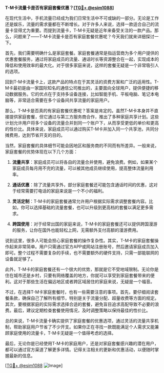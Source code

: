 **T-M卡流量卡是否有家庭套餐优惠？[[TG💪+ @esim1088](https://t.me/s/esim1088)]**

在现代生活中，手机流量已经成为我们日常生活中不可或缺的一部分。无论是工作还是娱乐，流量的需求量都在不断增长。对于许多人来说，选择一款适合自己的流量卡显得尤为重要。而提到流量卡，T-M卡无疑是近年来备受关注的一款产品。那么，问题来了——T-M卡流量卡是否有家庭套餐优惠呢？今天我们就来详细探讨一下。

首先，我们需要明确什么是家庭套餐。家庭套餐通常是指运营商为多个用户提供的优惠套餐服务，通过将家庭成员的流量、通话时长等资源整合在一起，实现成本的降低和使用效率的最大化。对于很多家庭来说，这样的套餐无疑是一个非常吸引人的选项。

回到T-M卡流量卡上，这款产品的特点在于其灵活的资费方案和广泛的适用性。T-M卡最初是由一家国际知名的通信公司推出的，主要面向全球用户，提供便捷的移动数据服务。它的优点在于支持多设备连接，比如智能手机、平板电脑、笔记本电脑等，非常适合需要在多个设备间共享流量的家庭用户。

那么，T-M卡是否真的有家庭套餐优惠呢？答案是肯定的。虽然T-M卡本身并不直接提供家庭套餐，但它通过与第三方服务商合作，推出了多种家庭共享计划。这些计划允许用户将多个设备的流量合并到同一个账户下，从而享受更低的单价和更高的性价比。具体来说，家庭成员可以通过购买T-M卡并加入同一个共享池，共同分摊费用，达到节省开支的目的。

当然，家庭套餐的具体细节可能会因地区和服务商的不同而有所差异。一般来说，家庭套餐的优势体现在以下几个方面：

1. **流量共享**：家庭成员可以将各自的流量合并使用，避免浪费。例如，如果某个家庭成员每月用不完的流量，可以被其他成员继续使用，提高整体流量利用率。

2. **通话优惠**：除了流量共享外，部分家庭套餐还可能包含通话时间的优惠，这对于经常需要打电话的家庭来说是一个不小的福利。

3. **灵活定制**：T-M卡的家庭套餐通常允许用户根据实际需求调整套餐内容。比如，你可以选择基础的流量套餐，也可以升级到更高档的套餐以满足更多需求。

4. **跨国使用**：对于经常出国的家庭来说，T-M卡的家庭套餐还可以提供跨国漫游的服务，让你在国外也能轻松上网，无需额外支付高额的漫游费用。

说到这里，很多人可能会担心家庭套餐的操作复杂性。其实，T-M卡的家庭套餐操作起来非常简单。用户只需通过官方APP或网站注册账号，然后邀请家庭成员加入即可。整个过程不需要复杂的手续，也不需要额外的硬件支持，只需一部能联网的设备就足够了。

此外，T-M卡的家庭套餐还有一个很大的优势，那就是它不受地域限制。无论你是住在城市还是乡村，只要有网络覆盖的地方，你就可以享受到家庭套餐带来的便利。这对于那些生活在偏远地区或者跨区域居住的家庭来说，无疑是一个福音。

不过，在选择T-M卡家庭套餐时，也有一些需要注意的事项。首先，要仔细阅读套餐条款，确保自己了解所有细节，特别是关于流量分配、超量收费等方面的规定。其次，要根据家庭的实际需求选择合适的套餐，避免盲目追求高配导致不必要的浪费。最后，建议定期检查套餐使用情况，及时调整策略以保持最佳的性价比。

总的来说，T-M卡流量卡确实提供了家庭套餐的优惠选项，通过灵活的流量共享机制，帮助家庭用户节省了不少开支。如果你正在寻找一款既能满足个人需求又能兼顾家庭使用的流量卡，T-M卡无疑是一个值得考虑的选择。

最后，无论你是已经使用T-M卡的家庭用户，还是对家庭套餐感兴趣的潜在用户，都可以通过官方渠道了解更多详情。记得关注相关的更新和优惠活动，以便随时掌握最新的信息。

[[TG💪+ @esim1088](https://t.me/s/esim1088) ![Image](https://i.postimg.cc/4NQfJmqS/Snipaste-2025-05-13-00-14-12.png)]